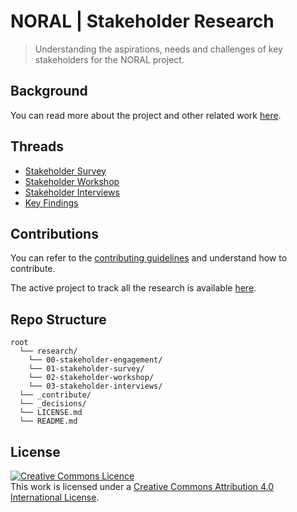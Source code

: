# NORAL | Stakeholder Research

> Understanding the aspirations, needs and challenges of key stakeholders for the NORAL project.

## Background

You can read more about the project and other related work [here](https://github.com/The-Data-for-Children-Collaborative/noral-project).

## Threads

- [Stakeholder Survey](research/01-stakeholder-survey)
- [Stakeholder Workshop](research/02-stakeholder-workshop)
- [Stakeholder Interviews](research/03-stakeholder-interviews)
- [Key Findings](research)

## Contributions

You can refer to the [contributing guidelines](_contribute/CONTRIBUTING.md) and understand how to contribute.

The active project to track all the research is available [here](https://github.com/orgs/The-Data-for-Children-Collaborative/projects/1).

## Repo Structure

```
root
  └── research/
    └── 00-stakeholder-engagement/
    └── 01-stakeholder-survey/
    └── 02-stakeholder-workshop/
    └── 03-stakeholder-interviews/
  └── _contribute/
  └── _decisions/
  └── LICENSE.md
  └── README.md
```

## License

<a rel="license" href="http://creativecommons.org/licenses/by/4.0/"><img alt="Creative Commons Licence" style="border-width:0" src="https://i.creativecommons.org/l/by/4.0/88x31.png" /></a><br />This work is licensed under a <a rel="license" href="http://creativecommons.org/licenses/by/4.0/">Creative Commons Attribution 4.0 International License</a>.
